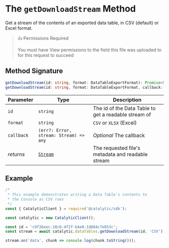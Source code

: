 # The `getDownloadStream` Method

Get a stream of the contents of an exported data table, in CSV (default) or Excel format.

> 👍 Permissions Required
>
> You must have View permissions to the field this file was uploaded to for this request to succeed

## Method Signature

```typescript
getDownloadStream(id: string, format: DataTableExportFormat): Promise<Stream>;
getDownloadStream(id: string, format: DataTableExportFormat, callback: ClientMethodCallback<Stream>): void;
```

| Parameter  | Type                                                                                          | Description                                          |
| ---------- | --------------------------------------------------------------------------------------------- | ---------------------------------------------------- |
| `id`       | `string`                                                                                      | The id of the Data Table to get a readable stream of |
| `format`   | `string`                                                                                      | `CSV` or `XLSX` (Excel)                              |
| `callback` | `(err?: Error, stream: Stream) => any`                                                        | _Optional_ The callback                              |
| _returns_  | [`Stream`](https://nodejs.org/docs/latest-v12.x/api/stream.html#stream_class_stream_readable) | The requested file's metadata and readable stream    |

## Example

```js
/*
 * This example demonstrates writing a Data Table's contents to
 * the Console as CSV rows
 */
const { CatalyticClient } = require('@catalytic/sdk');

const catalytic = new CatalyticClient();

const id = 'c9f2beec-10c0-4f2f-b4e0-1d884c7e053c';
const stream = await catalytic.dataTables.getDownloadStream(id, 'CSV');

stream.on('data', chunk => console.log(chunk.toString()));
```
